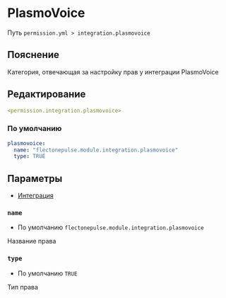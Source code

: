 # PlasmoVoice
Путь `permission.yml > integration.plasmovoice`

## Пояснение
Категория, отвечающая за настройку прав у интеграции PlasmoVoice

## Редактирование
```yaml
<permission.integration.plasmovoice>
```

### По умолчанию
```yaml
plasmovoice:
  name: "flectonepulse.module.integration.plasmovoice"
  type: TRUE
```

## Параметры

- [Интеграция](/ru/integration/plasmovoice/)

### `name`
- По умолчанию `flectonepulse.module.integration.plasmovoice`

Название права

### `type`
- По умолчанию `TRUE`

Тип права

<!--@include: @/ru/parts/permission.md-->

